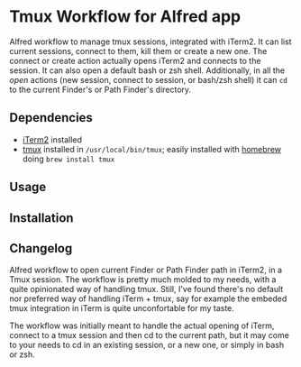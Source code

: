 # Tmux Workflow for Alfred app

Alfred workflow to manage tmux sessions, integrated with iTerm2. It can list current sessions, connect to them, kill them
or create a new one. The connect or create action actually opens iTerm2 and connects to the session. It can also open
a default bash or zsh shell. Additionally, in all the _open_ actions (new session, connect to session, or bash/zsh shell)
it can ```cd``` to the current Finder's or Path Finder's directory.

## Dependencies

* [iTerm2](http://www.iterm2.com/) installed
* [tmux](http://tmux.sourceforge.net/) installed in ```/usr/local/bin/tmux```; easily installed with [homebrew](http://brew.sh/) doing ```brew install tmux```

## Usage


## Installation


## Changelog

Alfred workflow to open current Finder or Path Finder path in iTerm2, in a Tmux session. The workflow is pretty much molded
to my needs, with a quite opinionated way of handling tmux. Still, I've found there's no default nor preferred way of
handling iTerm + tmux, say for example the embeded tmux integration in iTerm is quite unconfortable for my taste.

The workflow was initially meant to handle the actual opening of iTerm, connect to a tmux session and then cd to the
current path, but it may come to your needs to cd in an existing session, or a new one, or simply in bash or zsh.